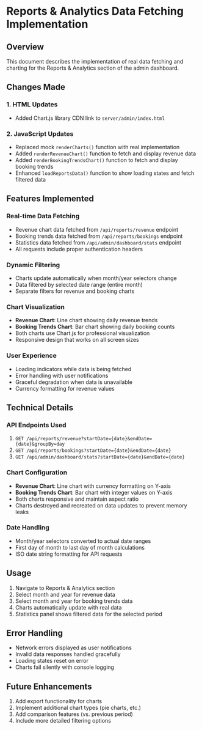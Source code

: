 # Reports & Analytics Data Fetching Implementation

## Overview
This document describes the implementation of real data fetching and charting for the Reports & Analytics section of the admin dashboard.

## Changes Made

### 1. HTML Updates
- Added Chart.js library CDN link to `server/admin/index.html`

### 2. JavaScript Updates
- Replaced mock `renderCharts()` function with real implementation
- Added `renderRevenueChart()` function to fetch and display revenue data
- Added `renderBookingTrendsChart()` function to fetch and display booking trends
- Enhanced `loadReportsData()` function to show loading states and fetch filtered data

## Features Implemented

### Real-time Data Fetching
- Revenue chart data fetched from `/api/reports/revenue` endpoint
- Booking trends data fetched from `/api/reports/bookings` endpoint
- Statistics data fetched from `/api/admin/dashboard/stats` endpoint
- All requests include proper authentication headers

### Dynamic Filtering
- Charts update automatically when month/year selectors change
- Data filtered by selected date range (entire month)
- Separate filters for revenue and booking charts

### Chart Visualization
- **Revenue Chart**: Line chart showing daily revenue trends
- **Booking Trends Chart**: Bar chart showing daily booking counts
- Both charts use Chart.js for professional visualization
- Responsive design that works on all screen sizes

### User Experience
- Loading indicators while data is being fetched
- Error handling with user notifications
- Graceful degradation when data is unavailable
- Currency formatting for revenue values

## Technical Details

### API Endpoints Used
1. `GET /api/reports/revenue?startDate={date}&endDate={date}&groupBy=day`
2. `GET /api/reports/bookings?startDate={date}&endDate={date}`
3. `GET /api/admin/dashboard/stats?startDate={date}&endDate={date}`

### Chart Configuration
- **Revenue Chart**: Line chart with currency formatting on Y-axis
- **Booking Trends Chart**: Bar chart with integer values on Y-axis
- Both charts responsive and maintain aspect ratio
- Charts destroyed and recreated on data updates to prevent memory leaks

### Date Handling
- Month/year selectors converted to actual date ranges
- First day of month to last day of month calculations
- ISO date string formatting for API requests

## Usage
1. Navigate to Reports & Analytics section
2. Select month and year for revenue data
3. Select month and year for booking trends data
4. Charts automatically update with real data
5. Statistics panel shows filtered data for the selected period

## Error Handling
- Network errors displayed as user notifications
- Invalid data responses handled gracefully
- Loading states reset on error
- Charts fail silently with console logging

## Future Enhancements
1. Add export functionality for charts
2. Implement additional chart types (pie charts, etc.)
3. Add comparison features (vs. previous period)
4. Include more detailed filtering options